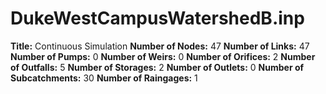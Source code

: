 # DukeWestCampusWatershedB.inp
**Title:**             Continuous Simulation
**Number of Nodes:** 47
**Number of Links:** 47
**Number of Pumps:** 0
**Number of Weirs:** 0
**Number of Orifices:** 2
**Number of Outfalls:** 5
**Number of Storages:** 2
**Number of Outlets:** 0
**Number of Subcatchments:** 30
**Number of Raingages:** 1
